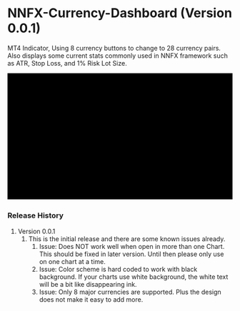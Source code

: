 # NNFX-Currency-Dashboard (Version 0.0.1)
MT4 Indicator, Using 8 currency buttons to change to 28 currency pairs. Also displays some current stats commonly used in NNFX framework such as ATR, Stop Loss, and 1% Risk Lot Size. 

![Alt text](images/demo.gif)


### Release History

1. Version 0.0.1
    1. This is the initial release and there are some known issues already.
        1. Issue: Does NOT work well when open in more than one Chart. This should be fixed in later version. Until then please only use on one chart at a time.
        1. Issue: Color scheme is hard coded to work with black background. If your charts use white background, the white text will be a bit like disappearing ink.
        1. Issue: Only 8 major currencies are supported. Plus the design does not make it easy to add more.

